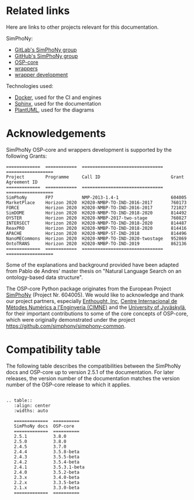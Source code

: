 # Related links

Here are links to other projects relevant for this documentation.

SimPhoNy:

- [GitLab's SimPhoNy group](https://gitlab.cc-asp.fraunhofer.de/simphony)
- [GitHub's SimPhoNy group](https://github.com/simphony)
- [OSP-core](https://github.com/simphony/osp-core)
- [wrappers](https://gitlab.cc-asp.fraunhofer.de/simphony/wrappers)
- [wrapper development](https://github.com/simphony/wrapper-development)

Technologies used:

- [Docker](https://www.docker.com/), used for the CI and engines
- [Sphinx](https://www.sphinx-doc.org/), used for the documentation
- [PlantUML](https://plantuml.com/), used for the diagrams

# Acknowledgements

SimPhoNy OSP-core and wrappers development is supported by the following Grants:

```{eval-rst}
=============  ============  ===============================   ==================
Project        Programme     Call ID                           Grant Agreement ID
=============  ============  ===============================   ==================
SimPhoNy       FP7           NMP-2013-1.4-1                    604005
MarketPlace    Horizon 2020  H2020-NMBP-TO-IND-2016-2017       760173
FORCE          Horizon 2020  H2020-NMBP-TO-IND-2016-2017       721027
SimDOME        Horizon 2020  H2020-NMBP-TO-IND-2018-2020       814492
OYSTER         Horizon 2020  H2020-NMBP-2017-two-stage         760827
INTERSECT      Horizon 2020  H2020-NMBP-TO-IND-2018-2020       814487
ReaxPRO        Horizon 2020  H2020-NMBP-TO-IND-2018-2020       814416
APACHE         Horizon 2020  H2020-NMBP-ST-IND-2018            814496
NanoMECommons  Horizon 2020  H2020-NMBP-TO-IND-2020-twostage   952869
OntoTRANS      Horizon 2020  H2020-NMBP-TO-IND-2019            862136
=============  ============  ===============================   ==================
```

Some of the explanations and background provided have been adapted from Pablo de Andres'
master thesis on "Natural Language Search on an ontology-based data structure".

The OSP-core Python package originates from the European Project
[SimPhoNy](https://www.simphony-project.eu/) (Project Nr. 604005).
We would like to acknowledge and thank our project partners, especially
[Enthought, Inc](https://www.enthought.com/),
[Centre Internacional de Mètodes Numèrics a l'Enginyeria (CIMNE)](https://cimne.com/)
and the [University of Jyväskylä](https://www.jyu.fi/en), for their important
contributions to some of the core concepts of OSP-core, which were originally
demonstrated under the project https://github.com/simphony/simphony-common.

# Compatibility table

The following table describes the compatibilities between the SimPhoNy docs and
OSP-core up to version 2.5.1 of the documentation. For later releases, the
version number of the documentation matches the version number of the OSP-core
release to which it applies.

```{eval-rst}

.. table::
   :align: center
   :widths: auto

   =============  ==========
   SimPhoNy docs  OSP-core
   =============  ==========
   2.5.1          3.8.0
   2.5.0          3.8.0
   2.4.5          3.7.0
   2.4.4          3.5.8-beta
   2.4.3          3.5.5-beta
   2.4.2          3.5.4-beta
   2.4.1          3.5.3.1-beta
   2.4.0          3.5.2-beta
   2.3.x          3.4.0-beta
   2.2.x          3.3.5-beta
   2.1.x          3.3.0-beta
   =============  ==========
```
